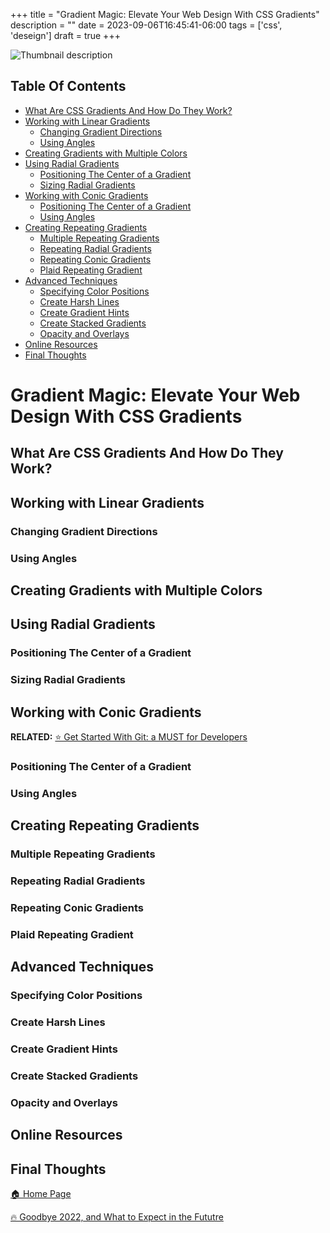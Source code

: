+++
title = "Gradient Magic: Elevate Your Web Design With CSS Gradients"
description = ""
date = 2023-09-06T16:45:41-06:00
tags = ['css', 'deseign']
draft = true
+++

![Thumbnail](thumbnailurl)
description<!--more-->

## Table Of Contents
- [What Are CSS Gradients And How Do They Work?](#what-are-css-gradients-and-how-do-they-work)
- [Working with Linear Gradients](#working-with-linear-gradients)
  - [Changing Gradient Directions](#changing-gradient-directions)
  - [Using Angles](#using-angles)
- [Creating Gradients with Multiple Colors](#creating-gradients-with-multiple-colors)
- [Using Radial Gradients](#using-radial-gradients)
  - [Positioning The Center of a Gradient](#positioning-the-center-of-a-gradient)
  - [Sizing Radial Gradients](#sizing-radial-gradients)
- [Working with Conic Gradients](#working-with-conic-gradients)
  - [Positioning The Center of a Gradient](#positioning-the-center-of-a-gradient)
  - [Using Angles](#using-angles)
- [Creating Repeating Gradients](#creating-repeating-gradients)
  - [Multiple Repeating Gradients](#multiple-repeating-gradients)
  - [Repeating Radial Gradients](#repeating-radial-gradients)
  - [Repeating Conic Gradients](#repeating-conic-gradients)
  - [Plaid Repeating Gradient](#plaid-repeating-gradient)
- [Advanced Techniques](#advanced-techniques)
  - [Specifying Color Positions](#specifying-color-positions)
  - [Create Harsh Lines](#create-harsh-lines)
  - [Create Gradient Hints](#create-gradient-hints)
  - [Create Stacked Gradients](#create-stacked-gradients)
  - [Opacity and Overlays](#opacity-and-overlays)
- [Online Resources](#online-resources)
- [Final Thoughts](#final-thoughts)

# Gradient Magic: Elevate Your Web Design With CSS Gradients

## What Are CSS Gradients And How Do They Work?

## Working with Linear Gradients

### Changing Gradient Directions
### Using Angles


## Creating Gradients with Multiple Colors


## Using Radial Gradients

### Positioning The Center of a Gradient
### Sizing Radial Gradients


## Working with Conic Gradients

**RELATED:** [⭐️ Get Started With Git: a MUST for Developers](https://the-net-blog.netlify.app/post/get-started-with-git/)

### Positioning The Center of a Gradient
### Using Angles

## Creating Repeating Gradients

### Multiple Repeating Gradients
### Repeating Radial Gradients
### Repeating Conic Gradients
### Plaid Repeating Gradient

## Advanced Techniques

### Specifying Color Positions
### Create Harsh Lines
### Create Gradient Hints
### Create Stacked Gradients
### Opacity and Overlays

## Online Resources

## Final Thoughts

[🏠  Home Page](https://the-net-blog.netlify.app/)

[🔥 Goodbye 2022, and What to Expect in the Fututre](https://the-net-blog.netlify.app/post/goodbye-firebase-hello-supabase/)

